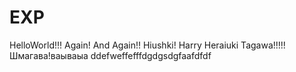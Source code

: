 # EXP
HelloWorld!!! Again! And Again!!
Hiushki!
Harry Heraiuki Tagawa!!!!! 
Шмагава!ваываыа
ddefweffefffdgdgsdgfaafdfdf